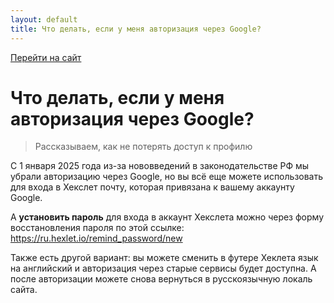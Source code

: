 ```yaml
---
layout: default
title: Что делать, если у меня авторизация через Google?
---
```


[Перейти на сайт](https://ru.hexlet.io)

# Что делать, если у меня авторизация через Google?

> Рассказываем, как не потерять доступ к профилю

С 1 января 2025 года из-за нововведений в законодательстве РФ мы убрали авторизацию через Google, но вы всё еще можете использовать 
для входа в Хекслет почту, которая привязана к вашему аккаунту Google. 

А **установить пароль** для входа в аккаунт Хекслета можно 
через форму восстановления пароля по этой ссылке: https://ru.hexlet.io/remind_password/new

Также есть другой вариант: вы можете сменить в футере Хеклета язык на английский и авторизация через старые сервисы будет 
доступна. А после авторизации можете снова вернуться в русскоязычную локаль сайта.
